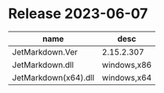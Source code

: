 # Release 2023-06-07
|name|desc|
|-|-|
|JetMarkdown.Ver|2.15.2.307|
|JetMarkdown.dll|windows,x86|
|JetMarkdown(x64).dll|windows,x64|
